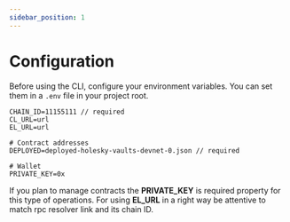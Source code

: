 ```yaml
---
sidebar_position: 1
---
```


# Configuration

Before using the CLI, configure your environment variables. You can set them in a `.env` file in your project root.

```.env
CHAIN_ID=11155111 // required
CL_URL=url
EL_URL=url

# Contract addresses
DEPLOYED=deployed-holesky-vaults-devnet-0.json // required

# Wallet
PRIVATE_KEY=0x
```

If you plan to manage contracts the **PRIVATE_KEY** is required property for this type of operations.
For using **EL_URL** in a right way be attentive to match rpc resolver link and its chain ID.
